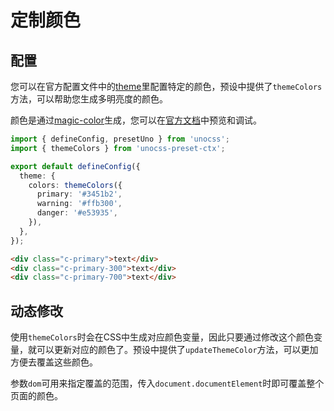 # 定制颜色

## 配置

您可以在官方配置文件中的[theme](https://unocss.dev/config/theme)里配置特定的颜色，预设中提供了`themeColors`方法，可以帮助您生成多明亮度的颜色。

颜色是通过[magic-color](https://color.zyob.top/)生成，您可以在[官方文档](https://color.zyob.top/)中预览和调试。

```ts {2,6-10}
import { defineConfig, presetUno } from 'unocss';
import { themeColors } from 'unocss-preset-ctx';

export default defineConfig({
  theme: {
    colors: themeColors({
      primary: '#3451b2',
      warning: '#ffb300',
      danger: '#e53935',
    }),
  },
});
```

```html
<div class="c-primary">text</div>
<div class="c-primary-300">text</div>
<div class="c-primary-700">text</div>
```

## 动态修改

使用`themeColors`时会在CSS中生成对应颜色变量，因此只要通过修改这个颜色变量，就可以更新对应的颜色了。预设中提供了`updateThemeColor`方法，可以更加方便去覆盖这些颜色。

参数`dom`可用来指定覆盖的范围，传入`document.documentElement`时即可覆盖整个页面的颜色。

<demo vue="custom-color/dynamic-color.vue"/>
